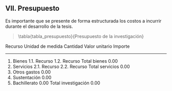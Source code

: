 ## VII. Presupuesto

Es importante que se presente de forma estructurada los costos a incurrir durante el 
desarrollo de la tesis.

> \tabla{tabla_presupuesto}{Presupuesto de la investigación}

Recurso                     Unidad de medida        Cantidad        Valor unitario      Importe
-------                     ----------------        --------        --------------      ------
1. Bienes
1.1. Recurso
1.2. Recurso
Total bienes                                                                            0.00
2. Servicios
2.1. Recurso
2.2. Recurso
Total servicios                                                                         0.00
3. Otros gastos                                                                         0.00
4. Sustentación                                                                         0.00
5. Bachillerato                                                                         0.00
Total investigación                                                                     0.00
